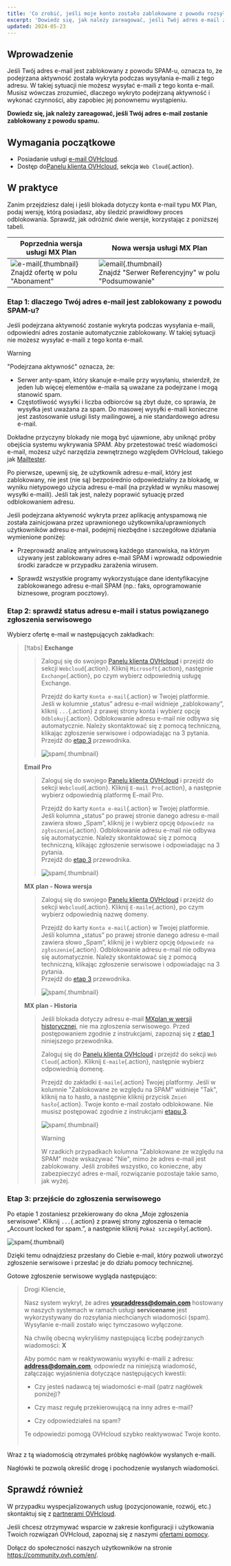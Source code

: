 ```yaml
---
title: 'Co zrobić, jeśli moje konto zostało zablokowane z powodu rozsyłania spamu?'
excerpt: 'Dowiedz się, jak należy zareagować, jeśli Twój adres e-mail zostanie zablokowany z powodu spamu'
updated: 2024-05-23
---
```


## Wprowadzenie

Jeśli Twój adres e-mail jest zablokowany z powodu SPAM-u, oznacza to, że podejrzana aktywność została wykryta podczas wysyłania e-maili z tego adresu. W takiej sytuacji nie możesz wysyłać e-maili z tego konta e-mail. Musisz wówczas zrozumieć, dlaczego wykryto podejrzaną aktywność i wykonać czynności, aby zapobiec jej ponownemu wystąpieniu.

**Dowiedz się, jak należy zareagować, jeśli Twój adres e-mail zostanie zablokowany z powodu spamu.**

## Wymagania początkowe

- Posiadanie usługi [e-mail OVHcloud](/links/web/emails).
- Dostęp do[Panelu klienta OVHcloud](/links/manager), sekcja `Web Cloud`{.action}.

## W praktyce <a name="instructions"></a>

Zanim przejdziesz dalej i jeśli blokada dotyczy konta e-mail typu MX Plan, podaj wersję, którą posiadasz, aby śledzić prawidłowy proces odblokowania. Sprawdź, jak odróżnić dwie wersje, korzystając z poniższej tabeli.

|Poprzednia wersja usługi MX Plan|Nowa wersja usługi MX Plan|
|---|---|
|![e-mail](images/mxplan-starter-legacy-step1.png){.thumbnail}<br> Znajdź ofertę w polu "Abonament"|![email](images/mxplan-starter-new-step1.png){.thumbnail}<br>Znajdź "Serwer Referencyjny" w polu "Podsumowanie"|

### Etap 1: dlaczego Twój adres e-mail jest zablokowany z powodu SPAM-u? <a name="step1"></a>

Jeśli podejrzana aktywność zostanie wykryta podczas wysyłania e-maili, odpowiedni adres zostanie automatycznie zablokowany. W takiej sytuacji nie możesz wysyłać e-maili z tego konta e-mail.

> [!warning]
>
> "Podejrzana aktywność" oznacza, że:
>
> - Serwer anty-spam, który skanuje e-maile przy wysyłaniu, stwierdził, że jeden lub więcej elementów e-maila są uważane za podejrzane i mogą stanowić spam.
> - Częstotliwość wysyłki i liczba odbiorców są zbyt duże, co sprawia, że wysyłka jest uważana za spam. Do masowej wysyłki e-maili konieczne jest zastosowanie usługi listy mailingowej, a nie standardowego adresu e-mail.
>
> Dokładne przyczyny blokady nie mogą być ujawnione, aby uniknąć próby obejścia systemu wykrywania SPAM. Aby przetestować treść wiadomości e-mail, możesz użyć narzędzia zewnętrznego względem OVHcloud, takiego jak [Mailtester](https://www.mail-tester.com/).
>

Po pierwsze, upewnij się, że użytkownik adresu e-mail, który jest zablokowany, nie jest (nie są) bezpośrednio odpowiedzialny za blokadę, w wyniku nietypowego użycia adresu e-mail (na przykład w wyniku masowej wysyłki e-maili). Jeśli tak jest, należy poprawić sytuację przed odblokowaniem adresu.

Jeśli podejrzana aktywność wykryta przez aplikację antyspamową nie została zainicjowana przez uprawnionego użytkownika/uprawnionych użytkowników adresu e-mail, podejmij niezbędne i szczegółowe działania wymienione poniżej:

- Przeprowadź analizę antywirusową każdego stanowiska, na którym używany jest zablokowany adres e-mail SPAM i wprowadź odpowiednie środki zaradcze w przypadku zarażenia wirusem.

- Sprawdź wszystkie programy wykorzystujące dane identyfikacyjne zablokowanego adresu e-mail SPAM (np.: faks, oprogramowanie biznesowe, program pocztowy).

### Etap 2: sprawdź status adresu e-mail i status powiązanego zgłoszenia serwisowego <a name="step2"></a>

Wybierz ofertę e-mail w następujących zakładkach:

> [!tabs]
> **Exchange**
>>
>> Zaloguj się do swojego [Panelu klienta OVHcloud](/links/manager) i przejdź do sekcji `Webcloud`{.action}. Kliknij `Microsoft`{.action}, następnie `Exchange`{.action}, po czym wybierz odpowiednią usługę Exchange.
>>
>> Przejdź do karty `Konta e-mail`{.action} w Twojej platformie. Jeśli w kolumnie „status” adresu e-mail widnieje „zablokowany”, kliknij `...`{.action} z prawej strony konta i wybierz opcję `Odblokuj`{.action}. Odblokowanie adresu e-mail nie odbywa się automatycznie. Należy skontaktować się z pomocą techniczną, klikając zgłoszenie serwisowe i odpowiadając na 3 pytania.<br>
>> Przejdź do [etap 3](#step3) przewodnika.
>>
>> ![spam](images/blocked-for-SPAM-01-01.png){.thumbnail}
>>
> **Email Pro**
>>
>> Zaloguj się do swojego [Panelu klienta OVHcloud](/links/manager) i przejdź do sekcji `Webcloud`{.action}. Kliknij `E-mail Pro`{.action}, a następnie wybierz odpowiednią platformę E-mail Pro.
>> 
>> Przejdź do karty `Konta e-mail`{.action} w Twojej platformie. Jeśli kolumna „status” po prawej stronie danego adresu e-mail zawiera słowo „Spam”, kliknij je i wybierz opcję `Odpowiedz na zgłoszenie`{.action}. Odblokowanie adresu e-mail nie odbywa się automatycznie. Należy skontaktować się z pomocą techniczną, klikając zgłoszenie serwisowe i odpowiadając na 3 pytania.<br>
>> Przejdź do [etap 3](#step3) przewodnika.
>>
>> ![spam](images/blocked-for-SPAM-01-02.png){.thumbnail}
>>
> **MX plan - Nowa wersja**
>>
>> Zaloguj się do swojego [Panelu klienta OVHcloud](/links/manager) i przejdź do sekcji `Webcloud`{.action}. Kliknij `E-maile`{.action}, po czym wybierz odpowiednią nazwę domeny.
>>
>> Przejdź do karty `Konta e-mail`{.action} w Twojej platformie. Jeśli kolumna „status” po prawej stronie danego adresu e-mail zawiera słowo „Spam”, kliknij je i wybierz opcję `Odpowiedz na zgłoszenie`{.action}. Odblokowanie adresu e-mail nie odbywa się automatycznie. Należy skontaktować się z pomocą techniczną, klikając zgłoszenie serwisowe i odpowiadając na 3 pytania.<br>
>> Przejdź do [etap 3](#step3) przewodnika.
>>
>> ![spam](images/blocked-for-SPAM-01-03.png){.thumbnail}
>>
> **MX plan - Historia**
>>
>> Jeśli blokada dotyczy adresu e-mail [MXplan w wersji historycznej](#instructions), nie ma zgłoszenia serwisowego. Przed postępowaniem zgodnie z instrukcjami, zapoznaj się z [etap 1](#step1) niniejszego przewodnika.
>>
>> Zaloguj się do [Panelu klienta OVHcloud](/links/manager) i przejdź do sekcji `Web Cloud`{.action}. Kliknij `E-maile`{.action}, następnie wybierz odpowiednią domenę.
>>
>> Przejdź do zakładki `E-maile`{.action} Twojej platformy. Jeśli w kolumnie "Zablokowane ze względu na SPAM" widnieje "Tak", kliknij na to hasło, a następnie kliknij przycisk `Zmień hasło`{.action}. Twoje konto e-mail zostało odblokowane. Nie musisz postępować zgodnie z instrukcjami [etapu 3](#step3).
>>
>>![spam](images/blocked-for-SPAM-01-04.png){.thumbnail}
>>
>> > [!warning]
>> >
>> > W rzadkich przypadkach kolumna "Zablokowane ze względu na SPAM" może wskazywać "Nie", mimo że adres e-mail jest zablokowany. Jeśli zrobiłeś wszystko, co konieczne, aby zabezpieczyć adres e-mail, rozwiązanie pozostaje takie samo, jak wyżej.

### Etap 3: przejście do zgłoszenia serwisowego <a name="step3"></a>

Po etapie 1 zostaniesz przekierowany do okna „Moje zgłoszenia serwisowe”. Kliknij `...`{.action} z prawej strony zgłoszenia o temacie „Account locked for spam.”, a następnie kliknij `Pokaż szczegóły`{.action}.

![spam](images/blocked-for-SPAM-02.png){.thumbnail}

Dzięki temu odnajdziesz przesłany do Ciebie e-mail, który pozwoli utworzyć zgłoszenie serwisowe i przesłać je do działu pomocy technicznej.

Gotowe zgłoszenie serwisowe wygląda następująco:

>
> Drogi Kliencie,
>
> Nasz system wykrył, że adres **youraddress@domain.com** hostowany w naszych systemach w ramach usługi **servicename** jest wykorzystywany do rozsyłania niechcianych wiadomości (spam).
> Wysyłanie e-maili zostało więc tymczasowo wyłączone.
>
> Na chwilę obecną wykryliśmy następującą liczbę podejrzanych wiadomości: **X**
>
> Aby pomóc nam w reaktywowaniu wysyłki e-maili z adresu: **address@domain.com**,
> odpowiedz na niniejszą wiadomość, załączając wyjaśnienia dotyczące następujących kwestii:
>
> - Czy jesteś nadawcą tej wiadomości e-mail (patrz nagłówek poniżej)?
>
> - Czy masz regułę przekierowującą na inny adres e-mail?
>
> - Czy odpowiedziałeś na spam?
>
> Te odpowiedzi pomogą OVHcloud szybko reaktywować Twoje konto.
> <br>
> <br>
>

Wraz z tą wiadomością otrzymałeś próbkę nagłówków wysłanych e-maili.

Nagłówki te pozwolą określić drogę i pochodzenie wysłanych wiadomości.

## Sprawdź również <a name="go-further"></a>

W przypadku wyspecjalizowanych usług (pozycjonowanie, rozwój, etc.) skontaktuj się z [partnerami OVHcloud](/links/partner).

Jeśli chcesz otrzymywać wsparcie w zakresie konfiguracji i użytkowania Twoich rozwiązań OVHcloud, zapoznaj się z naszymi [ofertami pomocy](/links/support).

Dołącz do społeczności naszych użytkowników na stronie <https://community.ovh.com/en/>.